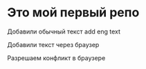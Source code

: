# Это мой первый репо

Добавили обычный текст add eng text

Добавили текст через браузер

Разрешаем конфликт в браузере
